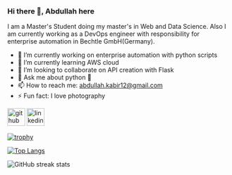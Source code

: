 ### Hi there 👋, Abdullah here
I am a Master's Student doing my master's in Web and Data Science. Also I am currently working as a DevOps engineer with responsibility for enterprise automation in Bechtle GmbH(Germany).

- 🔭 I’m currently working on enterprise automation with python scripts 
- 🌱 I’m currently learning AWS cloud 
- 👯 I’m looking to collaborate on API creation with Flask 
- 💬 Ask me about python 🧑 
- 📫 How to reach me: abdullah.kabir12@gmail.com 
- ⚡ Fun fact: I love photography 


[<img src='https://cdn.jsdelivr.net/npm/simple-icons@3.0.1/icons/github.svg' alt='github' height='40'>](https://github.com/AbdullahKabir)  [<img src='https://cdn.jsdelivr.net/npm/simple-icons@3.0.1/icons/linkedin.svg' alt='linkedin' height='40'>](https://www.linkedin.com/in/abdullahkabir/)  

[![trophy](https://github-profile-trophy.vercel.app/?username=AbdullahKabir)](https://github.com/ryo-ma/github-profile-trophy)

[![Top Langs](https://github-readme-stats.vercel.app/api/top-langs/?username=AbdullahKabir)](https://github.com/anuraghazra/github-readme-stats)

![GitHub streak stats](https://streak-stats.demolab.com/?user=AbdullahKabir)  

